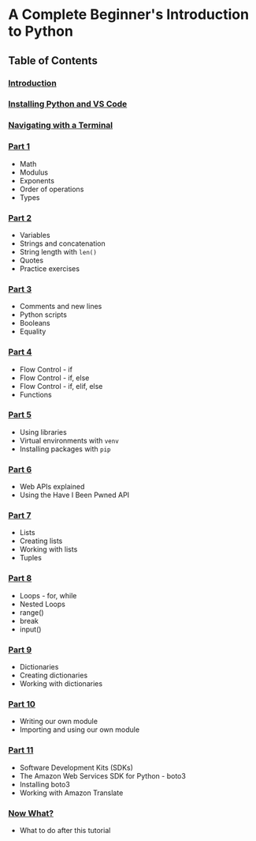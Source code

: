 # A Complete Beginner's Introduction to Python

## Table of Contents

### [Introduction](introduction.md)

### [Installing Python and VS Code](installing-python-and-vscode.md)

### [Navigating with a Terminal](navigating-with-a-terminal.md)

### [Part 1](part1.md)

- Math
- Modulus
- Exponents
- Order of operations
- Types

### [Part 2](part2.md)

- Variables
- Strings and concatenation
- String length with `len()`
- Quotes
- Practice exercises

### [Part 3](part3.md)

- Comments and new lines
- Python scripts
- Booleans
- Equality

### [Part 4](part4.md)

- Flow Control - if 
- Flow Control - if, else
- Flow Control - if, elif, else
- Functions

### [Part 5](part5.md) 

- Using libraries
- Virtual environments with `venv`
- Installing packages with `pip`

### [Part 6](part6.md)

- Web APIs explained
- Using the Have I Been Pwned API

### [Part 7](part7.md)

- Lists
- Creating lists
- Working with lists
- Tuples

### [Part 8](part8.md)

- Loops - for, while
- Nested Loops
- range()
- break
- input()

### [Part 9](part9.md)

- Dictionaries
- Creating dictionaries
- Working with dictionaries

### [Part 10](part10.md)

- Writing our own module
- Importing and using our own module

### [Part 11](part11.md)

- Software Development Kits (SDKs)
- The Amazon Web Services SDK for Python - boto3
- Installing boto3
- Working with Amazon Translate 

### [Now What?](nowwhat.md)

- What to do after this tutorial